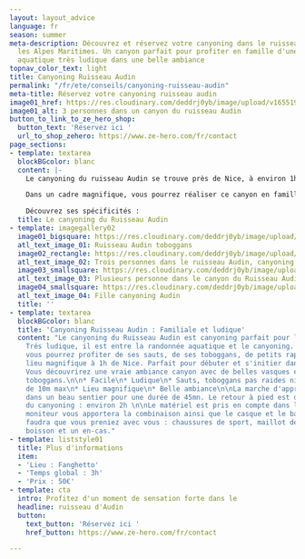 ```yaml
---
layout: layout_advice
language: fr
season: summer
meta-description: Découvrez et réservez votre canyoning dans le ruisseau Audin dans
  les Alpes Maritimes. Un canyon parfait pour profiter en famille d'une randonnée
  aquatique très ludique dans une belle ambiance
topnav_color_text: light
title: Canyoning Ruisseau Audin
permalink: "/fr/ete/conseils/canyoning-ruisseau-audin"
meta-title: Réservez votre canyoning ruisseau audin
image01_href: https://res.cloudinary.com/deddrj0yb/image/upload/v1655199369/website/By%20Ze%20Hero%20Activity/IMG_4080.jpg
image01_alt: 3 personnes dans un canyon du ruisseau Audin
button_to_link_to_ze_hero_shop:
  button_text: 'Réservez ici '
  url_to_shop_zehero: https://www.ze-hero.com/fr/contact
page_sections:
- template: textarea
  blockBGcolor: blanc
  content: |-
    Le canyoning du ruisseau Audin se trouve près de Nice, à environ 1h de route. Il est à la frontière Franco-italienne avec un départ coté italien dans le village de Fanghetto. Vous vous trouverez dans la vallée de la Roya. Un paradis pour les descentes de canyoning. Vous évoluerez dans une végétation méditerranéenne et dans une eau limpide pour une descente entre le canyoning et la randonné aquatique.

    Dans un cadre magnifique, vous pourrez réaliser ce canyon en famille, sous un joli soleil et dans une eau claire et limpide pour un moment d'évasion.

    Découvrez ses spécificités :
  title: Le canyoning du Ruisseau Audin
- template: imagegallery02
  image01_bigsquare: https://res.cloudinary.com/deddrj0yb/image/upload/v1655386943/website/By%20Ze%20Hero%20Activity/IMG_4072.jpg
  atl_text_image_01: Ruisseau Audin toboggans
  image02_rectangle: https://res.cloudinary.com/deddrj0yb/image/upload/v1655199369/website/By%20Ze%20Hero%20Activity/IMG_4080.jpg
  atl_text_image_02: Trois personnes dans le ruisseau Audin, canyoning
  image03_smallsquare: https://res.cloudinary.com/deddrj0yb/image/upload/v1643629416/website/Canyoning%2006/IMG_4081_lbj3u9.jpg
  atl_text_image_03: Plusieurs personne dans le canyon du Ruisseau Audin
  image04_smallsquare: https://res.cloudinary.com/deddrj0yb/image/upload/v1655199368/website/By%20Ze%20Hero%20Activity/IMG_4901.jpg
  atl_text_image_04: Fille canyoning Audin
  title: ''
- template: textarea
  blockBGcolor: blanc
  title: 'Canyoning Ruisseau Audin : Familiale et ludique'
  content: "Le canyoning du Ruisseau Audin est canyoning parfait pour les familles.
    Très ludique, il est entre la randonnée aquatique et le canyoning. Facile et complet,
    vous pourrez profiter de ses sauts, de ses toboggans, de petits rappels, d'un
    lieu magnifique à 1h de Nice. Parfait pour débuter et s'initier dans le canyoning.
    Vous découvrirez une vraie ambiance canyon avec de belles vasques et de beaux
    toboggans.\n\n* Facile\n* Ludique\n* Sauts, toboggans pas raides ni hauts\n* Rappels
    de 10m max\n* Lieu magnifique\n* Belle ambiance\n\nLa marche d'approche est simple
    dans un beau sentier pour une durée de 45mn. Le retour à pied est de 10mn.   \nDurée
    du canyoning : environ 2h \n\nLe matériel est pris en compte dans le prix. Le
    moniteur vous apportera la combinaison ainsi que le casque et le baudrier.  \nIl
    faudra que vous preniez avec vous : chaussures de sport, maillot de bain, serviette,
    boisson et un en-cas."
- template: liststyle01
  title: Plus d'informations
  item:
  - 'Lieu : Fanghetto'
  - 'Temps global : 3h'
  - 'Prix : 50€'
- template: cta
  intro: Profitez d'un moment de sensation forte dans le
  headline: ruisseau d'Audin
  button:
    text_button: 'Réservez ici '
    href_button: https://www.ze-hero.com/fr/contact

---
```

